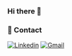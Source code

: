 ### Hi there 👋

### 📲 Contact

  <a href="https://www.linkedin.com/in/danielneris/"><img src="https://img.shields.io/badge/-LinkedIn-0270AD?style=flat-square&logo=Linkedin&logoColor=white&link=https://www.linkedin.com/in/danielneris/" alt="Linkedin"/></a>
  <a href="mailto:danielneris01@gmail.com"><img src="https://img.shields.io/badge/-Gmail-E94134?style=flat-square&logo=Gmail&logoColor=white&link=mailto:danielneris01@gmail.com" alt="Gmail"/></a>

<!--
**DanielNeris/DanielNeris** is a ✨ _special_ ✨ repository because its `README.md` (this file) appears on your GitHub profile.

Here are some ideas to get you started:

- 🔭 I’m currently working on ...
- 🌱 I’m currently learning ...
- 👯 I’m looking to collaborate on ...
- 🤔 I’m looking for help with ...
- 💬 Ask me about ...
- 📫 How to reach me: ...
- 😄 Pronouns: ...
- ⚡ Fun fact: ...
-->
